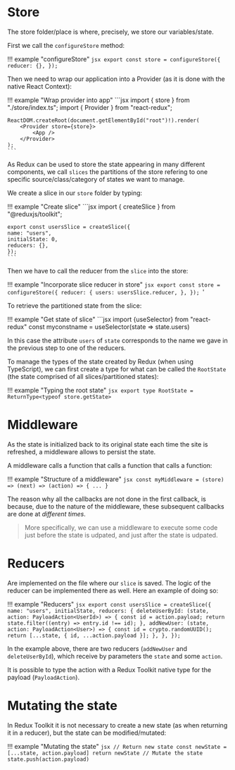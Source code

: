 # Store

The store folder/place is where, precisely, we store our variables/state.

First we call the `configureStore` method:

!!! example "configureStore"
    ```jsx
    export const store = configureStore({
        reducer: {},
    });
    ```

Then we need to wrap our application into a Provider (as it is done with the native React Context):

!!! example "Wrap provider into app"
    ```jsx
    import { store } from "./store/index.ts";
    import { Provider } from "react-redux";

    ReactDOM.createRoot(document.getElementById("root")!).render(
        <Provider store={store}>
            <App />
        </Provider>
    );
    ```

As Redux can be used to store the state appearing in many different components, we call `slices` the partitions of the store refering to one specific source/class/category of states we want to manage.

We create a slice in our `store` folder by typing:

!!! example "Create slice"
    ```jsx
    import { createSlice } from "@reduxjs/toolkit";

    export const usersSlice = createSlice({
    name: "users",
    initialState: 0,
    reducers: {},
    });
    ```

Then we have to call the reducer from the `slice` into the store:

!!! example "Incorporate slice reducer in store"
    ```jsx
    export const store = configureStore({
    reducer: {
        users: usersSlice.reducer,
    },
    });
    ```'

To retrieve the partitioned state from the slice:

!!! example "Get state of slice"
    ```jsx
    import {useSelector} from "react-redux"
    const myconstname = useSelector(state => state.users)

In this case the attribute `users` of `state` corresponds to the name we gave in the previous step to one of the reducers.

To manage the types of the state created by Redux (when using TypeScript), we can first create a type for what can be called the `RootState` (the state comprised of all slices/partitioned states):

!!! example "Typing the root state"
    ```jsx
    export type RootState = ReturnType<typeof store.getState>
    ```

# Middleware

As the state is initialized back to its original state each time the site is refreshed, a middleware allows to persist the state.

A middleware calls a function that calls a function that calls a function:

!!! example "Structure of a middleware"
    ```jsx
    const myMiddleware = (store) => (next) => (action) => {
        ...
    }
    ```

The reason why all the callbacks are not done in the first callback, is because, due to the nature of the middleware, these subsequent callbacks are done at *different times*. 

 > More specifically, we can use a middleware to execute some code just before the state is udpated, and just after the state is udpated.

 # Reducers
  
Are implemented on the file where our `slice` is saved. The logic of the reducer can be implemented there as well. Here an example of doing so:

!!! example "Reducers"
    ```jsx
    export const usersSlice = createSlice({
    name: "users",
    initialState,
    reducers: {
        deleteUserById: (state, action: PayloadAction<UserId>) => {
        const id = action.payload;
        return state.filter((entry) => entry.id !== id);
        },
        addNewUser: (state, action: PayloadAction<User>) => {
        const id = crypto.randomUUID();
        return [...state, { id, ...action.payload }];
        },
    },
    });
    ```

In the example above, there are two reducers (`addNewUser` and `deleteUserById`), which receive by parameters the `state` and some `action`.

It is possible to type the action with a Redux Toolkit native type for the payload (`PayloadAction`).

# Mutating the state

In Redux Toolkit it is not necessary to create a new state (as when returning it in a reducer), but the state can be modified/mutated:

!!! example "Mutating the state"
    ```jsx
    // Return new state
    const newState = [...state, action.payload]
    return newState
    // Mutate the state
    state.push(action.payload)
    ```
